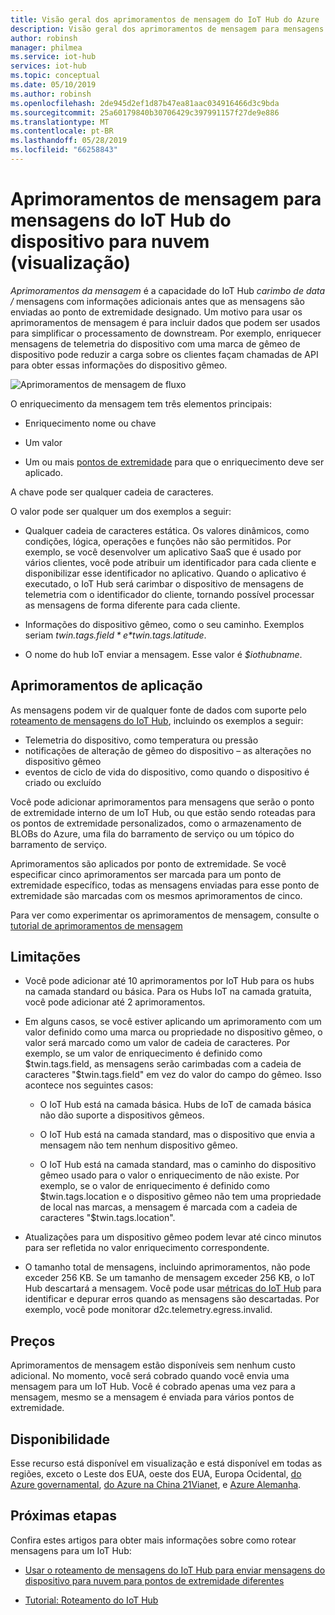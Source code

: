 ```yaml
---
title: Visão geral dos aprimoramentos de mensagem do IoT Hub do Azure
description: Visão geral dos aprimoramentos de mensagem para mensagens do IoT Hub do Azure
author: robinsh
manager: philmea
ms.service: iot-hub
services: iot-hub
ms.topic: conceptual
ms.date: 05/10/2019
ms.author: robinsh
ms.openlocfilehash: 2de945d2ef1d87b47ea81aac034916466d3c9bda
ms.sourcegitcommit: 25a60179840b30706429c397991157f27de9e886
ms.translationtype: MT
ms.contentlocale: pt-BR
ms.lasthandoff: 05/28/2019
ms.locfileid: "66258843"
---
```

# <a name="message-enrichments-for-device-to-cloud-iot-hub-messages-preview"></a>Aprimoramentos de mensagem para mensagens do IoT Hub do dispositivo para nuvem (visualização)

*Aprimoramentos da mensagem* é a capacidade do IoT Hub *carimbo de data /* mensagens com informações adicionais antes que as mensagens são enviadas ao ponto de extremidade designado. Um motivo para usar os aprimoramentos de mensagem é para incluir dados que podem ser usados para simplificar o processamento de downstream. Por exemplo, enriquecer mensagens de telemetria do dispositivo com uma marca de gêmeo de dispositivo pode reduzir a carga sobre os clientes façam chamadas de API para obter essas informações do dispositivo gêmeo.

![Aprimoramentos de mensagem de fluxo](./media/iot-hub-message-enrichments-overview/message-enrichments-flow.png)

O enriquecimento da mensagem tem três elementos principais:

* Enriquecimento nome ou chave

* Um valor

* Um ou mais [pontos de extremidade](iot-hub-devguide-endpoints.md) para que o enriquecimento deve ser aplicado.

A chave pode ser qualquer cadeia de caracteres.

O valor pode ser qualquer um dos exemplos a seguir:

* Qualquer cadeia de caracteres estática. Os valores dinâmicos, como condições, lógica, operações e funções não são permitidos. Por exemplo, se você desenvolver um aplicativo SaaS que é usado por vários clientes, você pode atribuir um identificador para cada cliente e disponibilizar esse identificador no aplicativo. Quando o aplicativo é executado, o IoT Hub será carimbar o dispositivo de mensagens de telemetria com o identificador do cliente, tornando possível processar as mensagens de forma diferente para cada cliente.

* Informações do dispositivo gêmeo, como o seu caminho. Exemplos seriam *$twin.tags.field* e *$twin.tags.latitude*.

* O nome do hub IoT enviar a mensagem. Esse valor é *$iothubname*.

## <a name="applying-enrichments"></a>Aprimoramentos de aplicação

As mensagens podem vir de qualquer fonte de dados com suporte pelo [roteamento de mensagens do IoT Hub](iot-hub-devguide-messages-d2c.md), incluindo os exemplos a seguir:

* Telemetria do dispositivo, como temperatura ou pressão
* notificações de alteração de gêmeo do dispositivo – as alterações no dispositivo gêmeo
* eventos de ciclo de vida do dispositivo, como quando o dispositivo é criado ou excluído

Você pode adicionar aprimoramentos para mensagens que serão o ponto de extremidade interno de um IoT Hub, ou que estão sendo roteadas para os pontos de extremidade personalizados, como o armazenamento de BLOBs do Azure, uma fila do barramento de serviço ou um tópico do barramento de serviço.

Aprimoramentos são aplicados por ponto de extremidade. Se você especificar cinco aprimoramentos ser marcada para um ponto de extremidade específico, todas as mensagens enviadas para esse ponto de extremidade são marcadas com os mesmos aprimoramentos de cinco.

Para ver como experimentar os aprimoramentos de mensagem, consulte o [tutorial de aprimoramentos de mensagem](tutorial-message-enrichments.md)

## <a name="limitations"></a>Limitações

* Você pode adicionar até 10 aprimoramentos por IoT Hub para os hubs na camada standard ou básica. Para os Hubs IoT na camada gratuita, você pode adicionar até 2 aprimoramentos.

* Em alguns casos, se você estiver aplicando um aprimoramento com um valor definido como uma marca ou propriedade no dispositivo gêmeo, o valor será marcado como um valor de cadeia de caracteres. Por exemplo, se um valor de enriquecimento é definido como $twin.tags.field, as mensagens serão carimbadas com a cadeia de caracteres "$twin.tags.field" em vez do valor do campo do gêmeo. Isso acontece nos seguintes casos:

   * O IoT Hub está na camada básica. Hubs de IoT de camada básica não dão suporte a dispositivos gêmeos.

   * O IoT Hub está na camada standard, mas o dispositivo que envia a mensagem não tem nenhum dispositivo gêmeo.

   * O IoT Hub está na camada standard, mas o caminho do dispositivo gêmeo usado para o valor o enriquecimento de não existe. Por exemplo, se o valor de enriquecimento é definido como $twin.tags.location e o dispositivo gêmeo não tem uma propriedade de local nas marcas, a mensagem é marcada com a cadeia de caracteres "$twin.tags.location". 

* Atualizações para um dispositivo gêmeo podem levar até cinco minutos para ser refletida no valor enriquecimento correspondente.

* O tamanho total de mensagens, incluindo aprimoramentos, não pode exceder 256 KB. Se um tamanho de mensagem exceder 256 KB, o IoT Hub descartará a mensagem. Você pode usar [métricas do IoT Hub](iot-hub-metrics.md) para identificar e depurar erros quando as mensagens são descartadas. Por exemplo, você pode monitorar d2c.telemetry.egress.invalid.

## <a name="pricing"></a>Preços

Aprimoramentos de mensagem estão disponíveis sem nenhum custo adicional. No momento, você será cobrado quando você envia uma mensagem para um IoT Hub. Você é cobrado apenas uma vez para a mensagem, mesmo se a mensagem é enviada para vários pontos de extremidade.

## <a name="availability"></a>Disponibilidade

Esse recurso está disponível em visualização e está disponível em todas as regiões, exceto o Leste dos EUA, oeste dos EUA, Europa Ocidental, [do Azure governamental](/azure-government/documentation-government-welcome.md), [do Azure na China 21Vianet](/azure/china/china-welcome.md), e [Azure Alemanha](https://azure.microsoft.com/global-infrastructure/germany/).

## <a name="next-steps"></a>Próximas etapas

Confira estes artigos para obter mais informações sobre como rotear mensagens para um IoT Hub:

* [Usar o roteamento de mensagens do IoT Hub para enviar mensagens do dispositivo para nuvem para pontos de extremidade diferentes](iot-hub-devguide-messages-d2c.md)

* [Tutorial: Roteamento do IoT Hub](tutorial-routing.md)